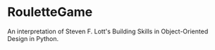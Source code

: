 # RouletteGame

An interpretation of Steven F. Lott's Building Skills in Object-Oriented Design in Python.
